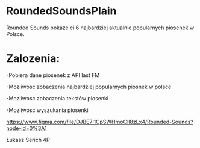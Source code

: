 # RoundedSoundsPlain
Rounded Sounds pokaze ci 6 najbardziej aktualnie popularnych piosenek w Polsce.
# Zalozenia:

-Pobiera dane piosenek z API last FM

-Mozliwosc zobaczenia najbardziej popularnych piosnek w polsce

-Mozliwosc zobaczenia tekstów piosenki

-Mozliwosc wyszukania piosenki

https://www.figma.com/file/DJBE7l1CpSWHmoCIl8zLx4/Rounded-Sounds?node-id=0%3A1

Łukasz Serich 4P
